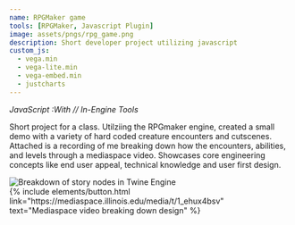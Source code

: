 ```yaml
---
name: RPGMaker game
tools: [RPGMaker, Javascript Plugin]
image: assets/pngs/rpg_game.png
description: Short developer project utilizing javascript
custom_js:
  - vega.min
  - vega-lite.min
  - vega-embed.min
  - justcharts
---
```

*JavaScript* *:With // In-Engine Tools*


Short project for a class. Utilziing the RPGmaker engine, created a small demo with a variety of hard coded creature encounters and cutscenes. Attached is a recording of me breaking down how the encounters, abilities, and levels through a mediaspace video. Showcases core engineering concepts like end user appeal, technical knowledge and user first design.


<img src="{{ site.baseurl }}/assets/pngs/rpg_game.png" alt="Breakdown of story nodes in Twine Engine">



<div class="left">
{% include elements/button.html link="https://mediaspace.illinois.edu/media/t/1_ehux4bsv" text="Mediaspace video breaking down design" %}
</div>